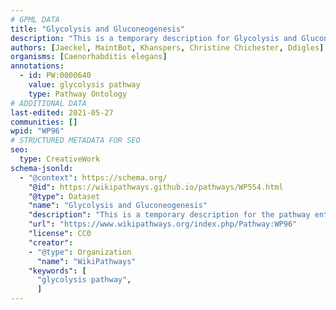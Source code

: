 ```yaml
---
# GPML DATA
title: "Glycolysis and Gluconeogenesis"
description: "This is a temporary description for Glycolysis and Gluconeogenesis"
authors: [Jaeckel, MaintBot, Khanspers, Christine Chichester, Ddigles]
organisms: [Caenorhabditis elegans]
annotations:
  - id: PW:0000640
    value: glycolysis pathway
    type: Pathway Ontology
# ADDITIONAL DATA
last-edited: 2021-05-27
communities: []
wpid: "WP96"
# STRUCTURED METADATA FOR SEO
seo:
  type: CreativeWork
schema-jsonld:
  - "@context": https://schema.org/
    "@id": https://wikipathways.github.io/pathways/WP554.html
    "@type": Dataset
    "name": "Glycolysis and Gluconeogenesis"
    "description": "This is a temporary description for the pathway entitled: Glycolysis and Gluconeogenesis"
    "url": "https://www.wikipathways.org/index.php/Pathway:WP96"
    "license": CC0
    "creator":
    - "@type": Organization
      "name": "WikiPathways"
    "keywords": [
      "glycolysis pathway",
      ]
---
```

